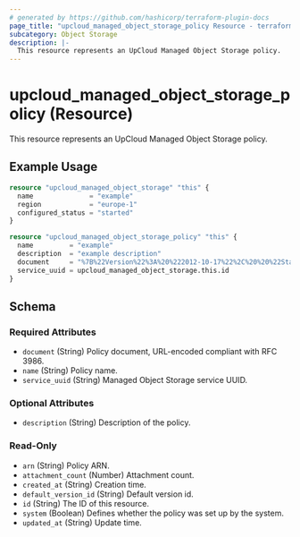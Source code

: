 ```yaml
---
# generated by https://github.com/hashicorp/terraform-plugin-docs
page_title: "upcloud_managed_object_storage_policy Resource - terraform-provider-upcloud"
subcategory: Object Storage
description: |-
  This resource represents an UpCloud Managed Object Storage policy.
---
```


# upcloud_managed_object_storage_policy (Resource)

This resource represents an UpCloud Managed Object Storage policy.

## Example Usage

```terraform
resource "upcloud_managed_object_storage" "this" {
  name              = "example"
  region            = "europe-1"
  configured_status = "started"
}

resource "upcloud_managed_object_storage_policy" "this" {
  name         = "example"
  description  = "example description"
  document     = "%7B%22Version%22%3A%20%222012-10-17%22%2C%20%20%22Statement%22%3A%20%5B%7B%22Action%22%3A%20%5B%22iam%3AGetUser%22%5D%2C%20%22Resource%22%3A%20%22%2A%22%2C%20%22Effect%22%3A%20%22Allow%22%2C%20%22Sid%22%3A%20%22editor%22%7D%5D%7D"
  service_uuid = upcloud_managed_object_storage.this.id
}
```

<!-- schema generated by tfplugindocs -->
## Schema

### Required Attributes

- `document` (String) Policy document, URL-encoded compliant with RFC 3986.
- `name` (String) Policy name.
- `service_uuid` (String) Managed Object Storage service UUID.

### Optional Attributes

- `description` (String) Description of the policy.

### Read-Only

- `arn` (String) Policy ARN.
- `attachment_count` (Number) Attachment count.
- `created_at` (String) Creation time.
- `default_version_id` (String) Default version id.
- `id` (String) The ID of this resource.
- `system` (Boolean) Defines whether the policy was set up by the system.
- `updated_at` (String) Update time.
